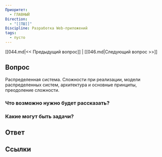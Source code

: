 ```yaml
---
Приоритет:
  - ГЛАВНЫЙ
Direction:
  - "[[ПШ]]" 
Discipline: Разработка Web-приложений 
tags:
  - пусто
---
```

[[044.md|<< Предыдущий вопрос]] | [[046.md|Следующий вопрос >>]]
## Вопрос

Распределенная система. Сложности при реализации, модели распределенных систем, архитектура и основные принципы, преодоление сложности.

### Что возможно нужно будет рассказать?

### Какие могут быть задачи?

## Ответ

## Ссылки
